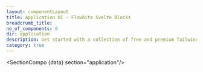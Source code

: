 ```yaml
---
layout: componentLayout
title: Application UI - Flowbite Svelte Blocks
breadcrumb_title:
no_of_components: 0
dir: application
description: Get started with a collection of free and premium Tailwind CSS UI components for admin dashboard layouts, sidebars, charts, widgets, kanban boards, and more.
category: true
---
```


<script lang="ts">
  import type { PageData } from './$types';
  import SectionCompo from '../utils/Sectioncompo.svelte';
  export let data: PageData;
</script>

<SectionCompo {data} section="application"/>
